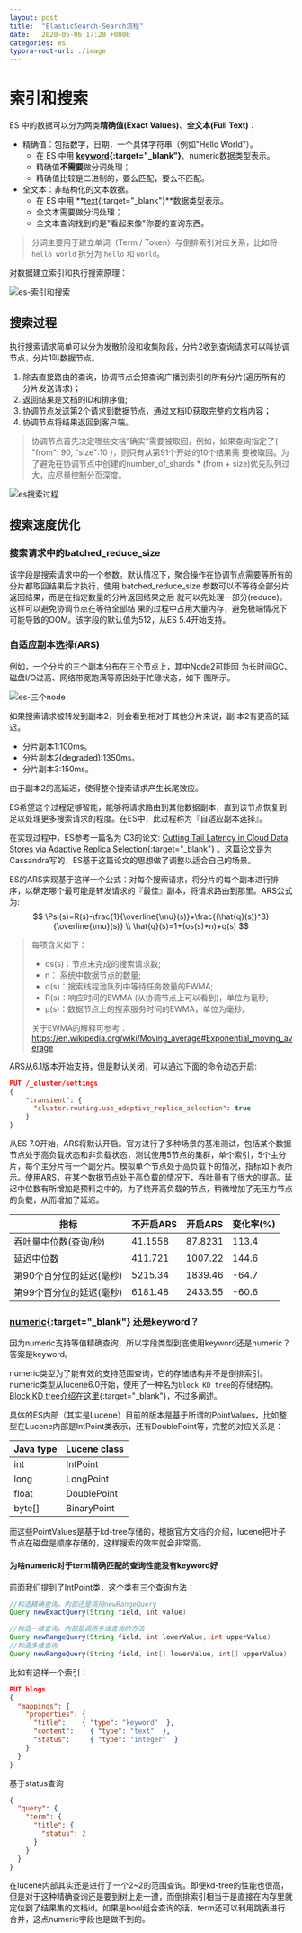 ```yaml
---
layout: post
title:  "ElasticSearch-Search流程"
date:   2020-05-06 17:28 +0800
categories: es
typora-root-url: ./image
---
```


# 索引和搜索

ES 中的数据可以分为两类**精确值(Exact Values)**、**全文本(Full Text)**：

- 精确值：包括数字，日期，一个具体字符串（例如"Hello World”）。
  - 在 ES 中用 **[keyword](https://www.elastic.co/guide/en/elasticsearch/reference/current/keyword.html){:target="_blank"}**、numeric数据类型表示。
  - 精确值**不需要**做分词处理；
  - 精确值比较是二进制的，要么匹配，要么不匹配。
- 全文本：非结构化的文本数据。
  - 在 ES 中用 **[text](https://www.elastic.co/guide/en/elasticsearch/reference/current/text.html){:target="_blank"}**数据类型表示。
  - 全文本需要做分词处理；
  - 全文本查询找到的是"看起来像"你要的查询东西。

> 分词主要用于建立单词（Term / Token）与倒排索引对应关系，比如将 `hello world` 拆分为 `hello` 和 `world`。

对数据建立索引和执行搜索原理：

![es-索引和搜索](/../../image/es/es-索引和搜索.png)

## 搜索过程

执行搜索请求简单可以分为发散阶段和收集阶段，分片2收到查询请求可以叫协调节点，分片1叫数据节点。

1. 除去直接路由的查询，协调节点会把查询广播到索引的所有分片(遍历所有的分片发送请求)；
2. 返回结果是文档的ID和排序值;
3. 协调节点发送第2个请求到数据节点，通过文档ID获取完整的文档内容；
4. 协调节点将结果返回到客户端。

> 协调节点首先决定哪些文档“确实”需要被取回，例如，如果查询指定了{ "from": 90, "size":10 }，则只有从第91个开始的10个结果需 要被取回。为了避免在协调节点中创建的number_of_shards * (from + size)优先队列过大，应尽量控制分页深度。

![es搜索过程](/../../image/es/es搜索过程.png)

## 搜索速度优化

### 搜索请求中的batched_reduce_size

该字段是搜索请求中的一个参数。默认情况下，聚合操作在协调节点需要等所有的分片都取回结果后才执行，使用 batched_reduce_size 参数可以不等待全部分片返回结果，而是在指定数量的分片返回结果之后 就可以先处理一部分(reduce)。这样可以避免协调节点在等待全部结 果的过程中占用大量内存，避免极端情况下可能导致的OOM。该字段的默认值为512，从ES 5.4开始支持。

### 自适应副本选择(ARS)

例如，一个分片的三个副本分布在三个节点上，其中Node2可能因 为长时间GC、磁盘I/O过高、网络带宽跑满等原因处于忙碌状态，如下 图所示。

![es-三个node](/../../image/es/es-三个node.png)

如果搜索请求被转发到副本2，则会看到相对于其他分片来说，副 本2有更高的延迟。

- 分片副本1:100ms。
- 分片副本2(degraded):1350ms。
- 分片副本3:150ms。 

由于副本2的高延迟，使得整个搜索请求产生长尾效应。

ES希望这个过程足够智能，能够将请求路由到其他数据副本，直到该节点恢复到足以处理更多搜索请求的程度。在ES中，此过程称为『自适应副本选择』。

在实现过程中，ES参考一篇名为 C3的论文: [Cutting Tail Latency in Cloud Data Stores via Adaptive Replica Selection](https://www.usenix.org/conference/nsdi15/technical-sessions/presentation/suresh){:target="_blank"} 。这篇论文是为Cassandra写的，ES基于这篇论文的思想做了调整以适合自己的场景。

ES的ARS实现基于这样一个公式：对每个搜索请求，将分片的每个副本进行排序，以确定哪个最可能是转发请求的『最佳』副本，将请求路由到那里。ARS公式为:
$$
\Psi(s)=R(s)-\frac{1}{\overline{\mu}(s)}+\frac{(\hat{q}(s))^3}{\overline{\mu}(s)} \\
\hat{q}(s)=1+(os(s)*n)+q(s)
$$

> 每项含义如下：
> 
> - os(s)：节点未完成的搜索请求数;
> - n： 系统中数据节点的数量;
> - q(s)：搜索线程池队列中等待任务数量的EWMA; 
> - R(s)：响应时间的EWMA (从协调节点上可以看到)，单位为毫秒;
> - μ(s)：数据节点上的搜索服务时间的EWMA，单位为毫秒。
> 
> 关于EWMA的解释可参考：https://en.wikipedia.org/wiki/Moving_average#Exponential_moving_average

ARS从6.1版本开始支持，但是默认关闭，可以通过下面的命令动态开启:

```json
PUT /_cluster/settings 
{
    "transient": { 
      "cluster.routing.use_adaptive_replica_selection": true
    }
}
```

从ES 7.0开始，ARS将默认开启。官方进行了多种场景的基准测试，包括某个数据节点处于高负载状态和非负载状态，测试使用5节点的集群，单个索引，5个主分片，每个主分片有一个副分片。模拟单个节点处于高负载下的情况，指标如下表所示。使用ARS，在某个数据节点处于高负载的情况下，吞吐量有了很大的提高。延迟中位数有所增加是预料之中的，为了绕开高负载的节点，稍微增加了无压力节点的负载，从而增加了延迟。

| 指标             | 不开启ARS  | 开启ARS   | 变化率(%) |
| -------------- | ------- | ------- | ------ |
| 吞吐量中位数(查询/秒)   | 41.1558 | 87.8231 | 113.4  |
| 延迟中位数          | 411.721 | 1007.22 | 144.6  |
| 第90个百分位的延迟(毫秒) | 5215.34 | 1839.46 | -64.7  |
| 第99个百分位的延迟(毫秒) | 6181.48 | 2433.55 | -60.6  |

### **[numeric](https://www.elastic.co/guide/en/elasticsearch/reference/current/number.html)**{:target="_blank"} 还是keyword？

因为numeric支持等值精确查询，所以字段类型到底使用keyword还是numeric？答案是keyword。

numeric类型为了能有效的支持范围查询，它的存储结构并不是倒排索引。numeric类型从lucene6.0开始，使用了一种名为`block KD tree`的存储结构。[Block KD tree介绍在这里](https://jelinet.com/es/2020/04/23/ES%E7%AC%94%E8%AE%B0-Lucene-BKD%E6%A0%91.html){:target="_blank"}，不过多阐述。

具体的ES内部（其实是Lucene）目前的版本是基于所谓的PointValues，比如整型在Lucene内部是IntPoint类表示，还有DoublePoint等，完整的对应关系是：

| Java type | Lucene class |
| --------- | ------------ |
| int       | IntPoint     |
| long      | LongPoint    |
| float     | DoublePoint  |
| byte[]    | BinaryPoint  |

而这些PointValues是基于kd-tree存储的，根据官方文档的介绍，lucene把叶子节点在磁盘是顺序存储的，这样搜索的效率就会非常高。

#### 为啥numeric对于term精确匹配的查询性能没有keyword好

前面我们提到了IntPoint类，这个类有三个查询方法：

```java
//构造精确查询，内部还是调用newRangeQuery
Query newExactQuery(String field, int value) 

//构造一维查询，内部是调用多维查询的方法
Query newRangeQuery(String field, int lowerValue, int upperValue)
//构造多维查询
Query newRangeQuery(String field, int[] lowerValue, int[] upperValue)
```

比如有这样一个索引：

```json
PUT blogs 
{
  "mappings": {
    "properties": { 
      "title":    { "type": "keyword"  }, 
      "content":    { "type": "text"  }, 
      "status":     { "type": "integer"  }
    }
  }
}
```

基于status查询

```json
{
  "query": {
    "term": {
      "title": {
        "status": 2
      }
    }
  }
}
```

在lucene内部其实还是进行了一个2~2的范围查询。即便kd-tree的性能也很高，但是对于这种精确查询还是要到树上走一遭，而倒排索引相当于是直接在内存里就定位到了结果集的文档id。如果是bool组合查询的话，term还可以利用跳表进行合并，这点numeric字段也是做不到的。
